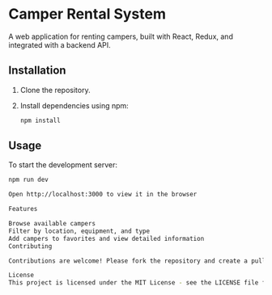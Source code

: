 # Camper Rental System

A web application for renting campers, built with React, Redux, and integrated with a backend API.

## Installation

1. Clone the repository.
2. Install dependencies using npm:

   ```bash
   npm install

## Usage

To start the development server:

```bash
npm run dev

Open http://localhost:3000 to view it in the browser

Features

Browse available campers
Filter by location, equipment, and type
Add campers to favorites and view detailed information
Contributing

Contributions are welcome! Please fork the repository and create a pull request for any improvements or features.

License
This project is licensed under the MIT License - see the LICENSE file for details.